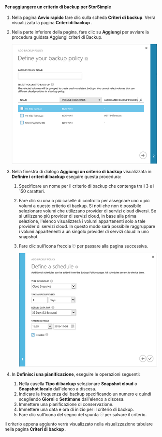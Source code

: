 <!--author=v-sharos last changed: 11/06/15-->

#### <a name="to-add-a-storsimple-backup-policy"></a>Per aggiungere un criterio di backup per StorSimple
1. Nella pagina **Avvio rapido** fare clic sulla scheda **Criteri di backup**. Verrà visualizzata la pagina **Criteri di backup** .
2. Nella parte inferiore della pagina, fare clic su **Aggiungi** per avviare la procedura guidata Aggiungi criteri di Backup.
   
    ![Aggiungere un criterio di backup 1](./media/storsimple-add-backup-policy-u2/AddBackupPolicy1.png)
3. Nella finestra di dialogo **Aggiungi un criterio di backup** visualizzata in **Definire i criteri di backup** eseguire questa procedura:
   
   1. Specificare un nome per il criterio di backup che contenga tra i 3 e i 150 caratteri.
   2. Fare clic su una o più caselle di controllo per assegnare uno o più volumi a questo criterio di backup. Si noti che non è possibile selezionare volumi che utilizzano provider di servizi cloud diversi. Se si utilizzano più provider di servizi cloud, in base alla prima selezione, l'elenco visualizzerà i volumi appartenenti solo a tale provider di servizi cloud. In questo modo sarà possibile raggruppare i volumi appartenenti a un singolo provider di servizi cloud in uno snapshot.
   3. Fare clic sull'icona freccia  ![Icona freccia](./media/storsimple-add-backup-policy-u2/HCS_ArrowIcon-include.png) per passare alla pagina successiva.
      
      ![Aggiungere un criterio di backup 2](./media/storsimple-add-backup-policy-u2/AddBackupPolicy2.png)
4. In **Definisci una pianificazione**, eseguire le operazioni seguenti:
   
   1. Nella casella **Tipo di backup** selezionare **Snapshot cloud** o **Snapshot locale** dall'elenco a discesa.
   2. Indicare la frequenza dei backup specificando un numero e quindi scegliendo **Giorni** o **Settimane** dall'elenco a discesa.
   3. Immettere una pianificazione di conservazione.
   4. Immettere una data e ora di inizio per il criterio di backup.  
   5. Fare clic sull’icona del segno del spunta  ![icona del segno di spunta](./media/storsimple-add-backup-policy-u2/HCS_CheckIcon-include.png) per salvare il criterio.

Il criterio appena aggiunto verrà visualizzato nella visualizzazione tabulare nella pagina **Criteri di backup** .



<!--HONumber=Jan17_HO4-->


